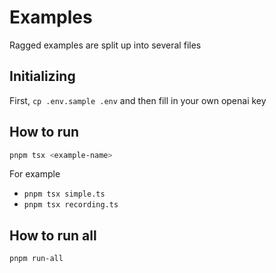 # Examples

Ragged examples are split up into several files

## Initializing

First, `cp .env.sample .env` and then fill in your own openai key

## How to run 

```bash
pnpm tsx <example-name>
```

For example

* `pnpm tsx simple.ts`
* `pnpm tsx recording.ts`

## How to run all

```bash
pnpm run-all
```


